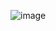 ![image](https://user-images.githubusercontent.com/76759835/155969911-22af479c-bb14-4345-99b9-0376471675f3.png)
